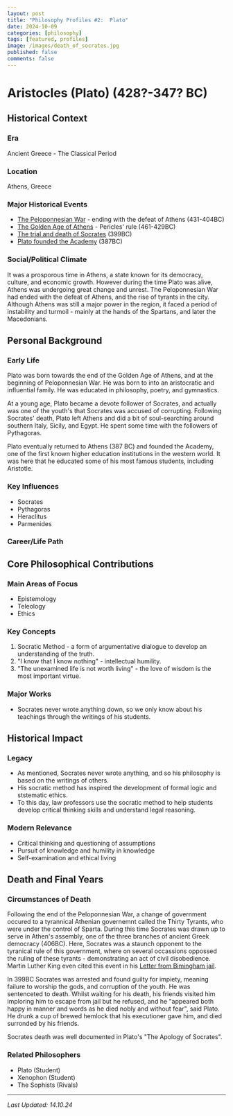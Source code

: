 ```yaml
---
layout: post
title: "Philosophy Profiles #2:  Plato"
date: 2024-10-09
categories: [philosophy]
tags: [featured, profiles] 
image: /images/death_of_socrates.jpg
published: false
comments: false
---
```


# Aristocles (Plato) (428?-347? BC)

## Historical Context
### Era
Ancient Greece - The Classical Period

### Location
Athens, Greece

### Major Historical Events
* [The Peloponnesian War](https://en.wikipedia.org/wiki/Peloponnesian_War) - ending with the defeat of Athens (431-404BC)
* [The Golden Age of Athens](https://en.wikipedia.org/wiki/Fifth-century_Athens) - Pericles' rule (461-429BC)
* [The trial and death of Socrates](https://plato.stanford.edu/entries/socrates/) (399BC)
* [Plato founded the Academy](https://plato.stanford.edu/entries/plato/) (387BC)

### Social/Political Climate
It was a prosporous time in Athens, a state known for its democracy, culture, and economic growth. However during the time Plato was alive, Athens was undergoing great change and unrest. The Peloponnesian War had ended with the defeat of Athens, and the rise of tyrants in the city. Although Athens was still a major power in the region, it faced a period of instability and turmoil - mainly at the hands of the Spartans, and later the Macedonians.

## Personal Background
### Early Life
Plato was born towards the end of the Golden Age of Athens, and at the beginning of Peloponnesian War. He was born to into an aristocratic and influential family. He was educated in philosophy, poetry, and gymnastics. 

At a young age, Plato became a devote follower of Socrates, and actually was one of the youth's that Socrates was accused of corrupting. Following Socrates' death, Plato left Athens and did a bit of soul-searching around southern Italy, Sicily, and Egypt. He spent some time with the followers of Pythagoras. 

Plato eventually returned to Athens (387 BC) and founded the Academy, one of the first known higher education institutions in the western world. It was here that he educated some of his most famous students, including Aristotle.

### Key Influences
* Socrates
* Pythagoras
* Heraclitus
* Parmenides

### Career/Life Path


## Core Philosophical Contributions
### Main Areas of Focus
* Epistemology
* Teleology
* Ethics

### Key Concepts
1. Socratic Method - a form of argumentative dialogue to develop an understanding of the truth.
2. "I know that I know nothing" - intellectual humility.
3. "The unexamined life is not worth living" - the love of wisdom is the most important virtue.

### Major Works
* Socrates never wrote anything down, so we only know about his teachings through the writings of his students.

## Historical Impact
### Legacy
* As mentioned, Socrates never wrote anything, and so his philosophy is based on the writings of others.
* His socratic method has inspired the development of formal logic and ststematic ethics.
* To this day, law professors use the socratic method to help students develop critical thinking skills and understand legal reasoning. 

### Modern Relevance
* Critical thinking and questioning of assumptions
* Pursuit of knowledge and humility in knowledge 
* Self-examination and ethical living

## Death and Final Years
### Circumstances of Death
Following the end of the Peloponnesian War, a change of government occured to a tyrannical Athenian governemnt called the Thirty Tyrants, who were under the control of Sparta. During this time Socrates was drawn up to serve in Athen's assembly, one of the three branches of ancient Greek democracy (406BC). Here, Socrates was a staunch opponent to the tyranical rule of this government, where on several occassions oppossed the ruling of these tyrants - demonstrating an act of civil disobedience. Martin Luther King even cited this event in his [Letter from Bimingham jail](https://www.history.com/news/kings-letter-from-birmingham-jail-50-years-later).

In 399BC Socrates was arrested and found guilty for impiety, meaning failure to worship the gods, and corruption of the youth. He was sentenceted to death. Whilst waiting for his death, his friends visited him imploring him to escape from jail but he refused, and he "appeared both happy in manner and words as he died nobly and without fear", said Plato. He drunk a cup of brewed hemlock that his executioner gave him, and died surronded by his friends.

Socrates death was well documented in Plato's "The Apology of Socrates".

### Related Philosophers
* Plato (Student)
* Xenophon (Student)
* The Sophists (Rivals)

---
*Last Updated: 14.10.24*